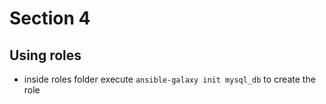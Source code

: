 # Section 4
## Using roles
- inside roles folder execute `ansible-galaxy init mysql_db` to create the role